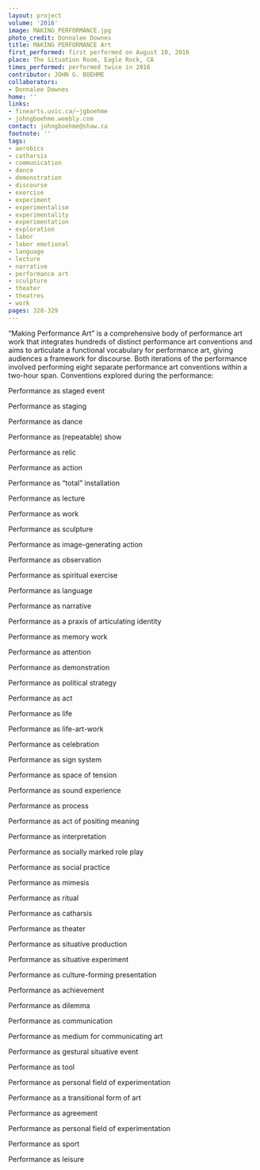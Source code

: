 ```yaml
---
layout: project
volume: '2016'
image: MAKING_PERFORMANCE.jpg
photo_credit: Donnalee Downes
title: MAKING PERFORMANCE Art
first_performed: first performed on August 10, 2016
place: The Situation Room, Eagle Rock, CA
times_performed: performed twice in 2016
contributor: JOHN G. BOEHME
collaborators:
- Donnalee Downes
home: ''
links:
- finearts.uvic.ca/~jgboehme
- johngboehme.weebly.com
contact: johngboehme@shaw.ca
footnote: ''
tags:
- aerobics
- catharsis
- communication
- dance
- demonstration
- discourse
- exercise
- experiment
- experimentalism
- experimentality
- experimentation
- exploration
- labor
- labor emotional
- language
- lecture
- narrative
- performance art
- sculpture
- theater
- theatres
- work
pages: 328-329
---
```


“Making Performance Art” is a comprehensive body of performance art work that integrates hundreds of distinct performance art conventions and aims to articulate a functional vocabulary for performance art, giving audiences a framework for discourse. Both iterations of the performance involved performing eight separate performance art conventions within a two-hour span. Conventions explored during the performance:

Performance as staged event

Performance as staging

Performance as dance

Performance as (repeatable) show

Performance as relic

Performance as action

Performance as “total” installation

Performance as lecture

Performance as work

Performance as sculpture

Performance as image-generating action

Performance as observation

Performance as spiritual exercise

Performance as language

Performance as narrative

Performance as a praxis of articulating identity

Performance as memory work

Performance as attention

Performance as demonstration

Performance as political strategy

Performance as act

Performance as life

Performance as life-art-work

Performance as celebration

Performance as sign system

Performance as space of tension

Performance as sound experience

Performance as process

Performance as act of positing meaning

Performance as interpretation

Performance as socially marked role play

Performance as social practice

Performance as mimesis

Performance as ritual

Performance as catharsis

Performance as theater

Performance as situative production

Performance as situative experiment

Performance as culture-forming presentation

Performance as achievement

Performance as dilemma

Performance as communication

Performance as medium for communicating art

Performance as gestural situative event

Performance as tool

Performance as personal field of experimentation

Performance as a transitional form of art

Performance as agreement

Performance as personal field of experimentation

Performance as sport

Performance as leisure
